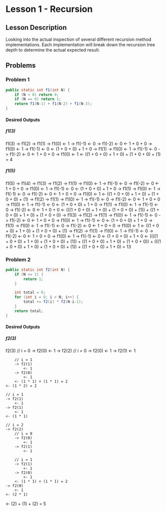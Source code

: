 # Lesson 1 - Recursion
## Lesson Description
Looking into the actual inspection of several different recursion method implementations.  Each implementation will break down the recursion tree depth to determine the actual expected result.

## Problems
### Problem 1
>
```java
public static int f1(int N) {
    if (N < 0) return 0;
    if (N == 0) return 1;
    return f1(N-1) + f1(N-2) + f1(N-3);
}
```

#### Desired Outputs
##### f1(3)
>
f1(3)
    -> f1(2)
        -> f1(1)
            -> f1(0)
                <- 1
            -> f1(-1)
                <- 0
            -> f1(-2)
                <- 0
            <- 1 + 0 + 0
        -> f1(0)
            <- 1
        -> f1(-1)
            <- 0 
        <-  (1 + 0 + 0) + 1 + 0
    -> f1(1)
        -> f1(0)
            <- 1
        -> f1(-1)
            <- 0
        -> f1(-2)
            <- 0
        <- 1 + 0 + 0
    -> f1(0)
        <- 1
    <- ((1 + 0 + 0) + 1 + 0) + (1 + 0 + 0) + (1) = 4

##### f1(5)
>
f1(5)
    -> f1(4)
        -> f1(3)
            -> f1(2)
                -> f1(1)
                    -> f1(0)
                        <- 1
                    -> f1(-1)
                        <- 0
                    -> f1(-2)
                        <- 0
                    <- 1 + 0 + 0
                -> f1(0)
                    <- 1
                -> f1(-1)
                    <- 0
                <- (1 + 0 + 0) + 1 + 0
            -> f1(1)
                -> f1(0)
                    <- 1
                -> f1(-1)
                    <- 0
                -> f1(-2)
                    <- 0
                <- 1 + 0 + 0
            -> f1(0)
                <- 1
            <- ((1 + 0 + 0) + 1 + 0) + (1 + 0 + 0) + (1)
        -> f1(2)
            -> f1(1)
                -> f1(0)
                    <- 1
                -> f1(-1)
                    <- 0
                -> f1(-2)
                    <- 0
                <- 1 + 0 + 0
            -> f1(0)
                <- 1
            -> f1(-1)
                <- 0
            <- (1 + 0 + 0) + 1 + 0
        -> f1(1)
            -> f1(0)
                <- 1
            -> f1(-1)
                <- 0
            -> f1(-2)
                <- 0
            <- 1 + 0 + 0
        <- (((1 + 0 + 0) + 1 + 0) + (1 + 0 + 0) + (1)) + ((1 + 0 + 0) + 1 + 0) + (1 + 0 + 0)
    -> f1(3)
        -> f1(2)
            -> f1(1)
                -> f1(0)
                    <- 1
                -> f1(-1)
                    <- 0
                -> f1(-2)
                    <- 0
                <- 1 + 0 + 0
            -> f1(0)
                <- 1
            -> f1(-1)
                <- 0
            <- (1 + 0 + 0) + 1 + 0
        -> f1(1)
            -> f1(0)
                <- 1
            -> f1(-1)
                <- 0
            -> f1(-2)
                <- 0
            <- 1 + 0 + 0
        -> f1(0)
            <- 1
        <- ((1 + 0 + 0) + 1 + 0) + (1 + 0 + 0) + (1)
    -> f1(2)
        -> f1(1)
            -> f1(0)
                <- 1
            -> f1(-1)
                <- 0
            -> f1(-2)
                <- 0
            <- 1 + 0 + 0
        -> f1(0)
            <- 1
        -> f1(-1)
            <- 0
        <- (1 + 0 + 0) + 1 + 0
    <- ((((1 + 0 + 0) + 1 + 0) + (1 + 0 + 0) + (1)) + ((1 + 0 + 0) + 1 + 0) + (1 + 0 + 0)) + (((1 + 0 + 0) + 1 + 0) + (1 + 0 + 0) + (1)) + ((1 + 0 + 0) + 1 + 0) = 13

### Problem 2
>
```java
public static int f2(int N) {
    if (N <= 1) {
        return 1;
    }

    int total = 0;
    for (int i = 0; i < N; i++) {
        total += f2(i) * f2(N-i-1);
    }        
    return total;
}
```

#### Desired Outputs
##### f2(3)
>
f2(3)
    // i = 0
    -> f2(0)
        <- 1
    -> f2(2)
        // i = 0
        -> f2(0)
            <- 1
        -> f2(1)
            <- 1
        
        // i = 1
        -> f2(1)
            <- 1
        -> f2(0)
            <- 1
        <- (1 * 1) + (1 * 1) = 2
    <- (1 * 2) = 2

    // i = 1
    -> f2(1)
        <- 1
    -> f2(1)
        <- 1
    <- (1 * 1)
    
    // i = 2
    -> f2(2)
        // i = 0
        -> f2(0)
            <- 1
        -> f2(1)
            <- 1
        
        // i = 1
        -> f2(1)
            <- 1
        -> f2(0)
            <- 1
        <- (1 * 1) + (1 * 1) = 2
    -> f2(0)
        <- 1
    <- (2 * 1)
<- (2) + (1) + (2) = 5